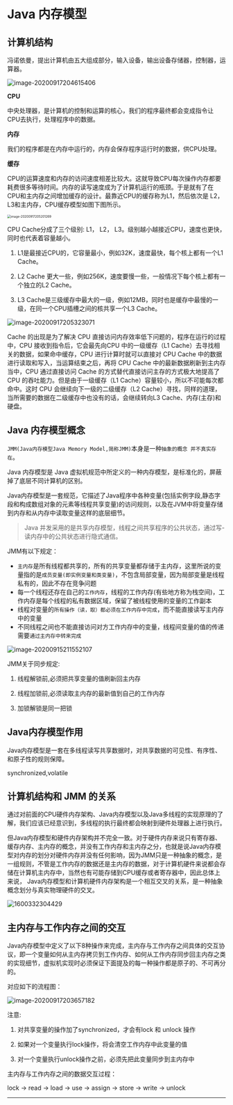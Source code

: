 # Java 内存模型

## 计算机结构

冯诺依曼，提出计算机由五大组成部分，输入设备，输出设备存储器，控制器，运算器。

![image-20200917204615406](Java内存模型.assets/image-20200917204615406.png)

**CPU**

中央处理器，是计算机的控制和运算的核心，我们的程序最终都会变成指令让CPU去执行，处理程序中的数据。

**内存**

我们的程序都是在内存中运行的，内存会保存程序运行时的数据，供CPU处理。

**缓存**

CPU的运算速度和内存的访问速度相差比较大。这就导致CPU每次操作内存都要耗费很多等待时间。内存的读写速度成为了计算机运行的瓶颈。于是就有了在CPU和主内存之间增加缓存的设计。最靠近CPU的缓存称为L1，然后依次是 L2，L3和主内存，CPU缓存模型如图下图所示。

<img src="Java内存模型.assets/image-20200917205201269.png" alt="image-20200917205201269" style="zoom:50%;" />

CPU Cache分成了三个级别: L1， L2， L3。级别越小越接近CPU，速度也更快，同时也代表着容量越小。

1. L1是最接近CPU的，它容量最小，例如32K，速度最快，每个核上都有一个L1 Cache。 

2. L2 Cache 更大一些，例如256K，速度要慢一些，一般情况下每个核上都有一个独立的L2 Cache。 

3. L3 Cache是三级缓存中最大的一级，例如12MB，同时也是缓存中最慢的一级，在同一个CPU插槽之间的核共享一个L3 Cache。

![image-20200917205323071](Java内存模型.assets/image-20200917205323071.png)

Cache 的出现是为了解决 CPU 直接访问内存效率低下问题的，程序在运行的过程中，CPU 接收到指令后，它会最先向CPU 中的一级缓存（L1 Cache）去寻找相关的数据，如果命中缓存，CPU 进行计算时就可以直接对 CPU Cache 中的数据进行读取和写入，当运算结束之后，再将 CPU Cache 中的最新数据刷新到主内存当中，CPU 通过直接访问 Cache 的方式替代直接访问主存的方式极大地提高了CPU 的吞吐能力。但是由于一级缓存（L1 Cache）容量较小，所以不可能每次都命中。这时 CPU 会继续向下一级的二级缓存（L2 Cache）寻找，同样的道理，当所需要的数据在二级缓存中也没有的话，会继续转向L3 Cache、内存(主存)和硬盘。

## Java 内存模型概念

``JMM(Java内存模型Java Memory Model,简称JMM)``本身是一种``抽象的概念 并不真实存在``。

Java 内存模型是 Java 虚拟机规范中所定义的一种内存模型，是标准化的，屏蔽掉了底层不同计算机的区别。

Java内存模型是一套规范，它描述了Java程序中各种变量(包括实例字段,静态字段和构成数组对象的元素等线程共享变量)的访问规则，以及在JVM中将变量存储到内存和从内存中读取变量这样的底层细节。

> Java 并发采用的是共享内存模型，线程之间共享程序的公共状态，通过写-读内存中的公共状态进行隐式通信。

JMM有以下规定：

* ``主内存``是所有线程都共享的，所有的共享变量都存储于主内存，这里所说的变量指的是``成员变量(即实例变量和类变量)``，不包含局部变量，因为局部变量是线程私有的，因此不存在竞争问题
* 每一个线程还存在自己的``工作内存``，线程的工作内存(有些地方称为栈空间)，工作内存是每个线程的私有数据区域，保留了被线程使用的变量的工作副本
* 线程对变量的`所有操作（读，取）都必须在工作内存中完成`，而不能直接读写主内存中的变量
* 不同线程之间也不能直接访问对方工作内存中的变量，线程间变量的值的传递需要`通过主内存中转来完成`

![image-20200915211552107](Java内存模型.assets/Image.bmp)

JMM关于同步规定:

1. 线程解锁前,必须把共享变量的值刷新回主内存

2. 线程加锁前,必须读取主内存的最新值到自己的工作内存

3. 加锁解锁是同一把锁 

## Java内存模型作用

Java内存模型是一套在多线程读写共享数据时，对共享数据的可见性、有序性、和原子性的规则保障。 

synchronized,volatile

## 计算机结构和 JMM 的关系

通过对前面的CPU硬件内存架构、Java内存模型以及Java多线程的实现原理的了解，我们应该已经意识到，多线程的执行最终都会映射到硬件处理器上进行执行。 

但Java内存模型和硬件内存架构并不完全一致。对于硬件内存来说只有寄存器、缓存内存、主内存的概念，并没有工作内存和主内存之分，也就是说Java内存模型对内存的划分对硬件内存并没有任何影响，因为JMM只是一种抽象的概念，是一组规则，不管是工作内存的数据还是主内存的数据，对于计算机硬件来说都会存储在计算机主内存中，当然也有可能存储到CPU缓存或者寄存器中，因此总体上来说， Java内存模型和计算机硬件内存架构是一个相互交叉的关系，是一种抽象概念划分与真实物理硬件的交叉。 

![1600332304429](Java内存模型.assets/1600332304429.png)

## 主内存与工作内存之间的交互

Java内存模型中定义了以下8种操作来完成，主内存与工作内存之间具体的交互协议，即一个变量如何从主内存拷贝到工作内存、如何从工作内存同步回主内存之类的实现细节，虚拟机实现时必须保证下面提及的每一种操作都是原子的、不可再分的。 

对应如下的流程图：

![image-20200917203657182](Java内存模型.assets/image-20200917203657182.png)

注意: 

1. 对共享变量的操作加了synchronized，才会有lock 和 unlock 操作

2. 如果对一个变量执行lock操作，将会清空工作内存中此变量的值 

3. 对一个变量执行unlock操作之前，必须先把此变量同步到主内存中 

主内存与工作内存之间的数据交互过程：

lock -> read -> load -> use -> assign -> store -> write -> unlock

------

